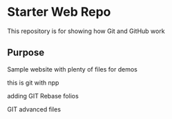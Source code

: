 # Starter Web Repo

This repository is for showing how Git and GitHub work

## Purpose

Sample website with plenty of files for demos

this is git with npp

adding GIT Rebase folios

GIT advanced files